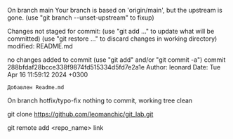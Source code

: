 On branch main
Your branch is based on 'origin/main', but the upstream is gone.
  (use "git branch --unset-upstream" to fixup)

Changes not staged for commit:
  (use "git add <file>..." to update what will be committed)
  (use "git restore <file>..." to discard changes in working directory)
	modified:   README.md

no changes added to commit (use "git add" and/or "git commit -a")
commit 288bfdaf28bcce338f9874fd515334d5fd7e2a1e
Author: leonard 
Date:   Tue Apr 16 11:59:12 2024 +0300

    Добавлен Readme.md
On branch hotfix/typo-fix
nothing to commit, working tree clean

git clone https://github.com/leomanchic/git_lab.git

git remote add <repo_name> link
